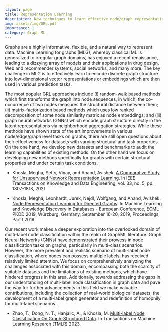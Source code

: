 ```yaml
---
layout: page
title: Representation Learning 
description: New techniques to learn effective node/graph representations
img: assets/img/GRL.pdf
importance: 1
category: Graph ML
---
```


Graphs are a highly informative, flexible, and a natural way to represent data. Machine
Learning for graphs (MLG), whereby classical ML is generalized to irregular graph domains, has
enjoyed a recent renaissance, leading to a dizzying array of models and their applications in drug
design, Web and recommender systems, social networks, and many more. The key challenge in MLG is to effectively learn to encode 
discrete graph structure into low-dimensional vector representations or embeddings which are then used in various prediction tasks. 

The most popular GRL approaches include (i) random-walk based methods  which first transforms the graph into node sequences, in which, the co-occurrence of two nodes measures the structural distance between them; (ii) matrix-factorization based methods which uses low ranked
decomposition of some node similarity matrix as node embeddings; and (iii) graph neural networks
(GNNs) which encode graph structure directly in the latent representations via neighborhood aggregation strategies. While these methods have shown state of the art improvements in various node/edge/graph level tasks on graphs, there are still open questions about their effectiveness for datasets with varying structural and task properties. On the one hand, we develop new datasets and benchmarks to audit the learning capabilities of existing methods. On the other hand we focus on developing new methods specifically for graphs with certain structural properties and under certain task conditions. 

*  Khosla, Megha,  Setty, Vinay, and Anand, Avishek. [A Comparative Study for Unsupervised Network Representation Learning](https://ieeexplore.ieee.org/document/8890798). In IEEE Transactions on Knowledge and Data Engineering, vol. 33, no. 5, pp. 1807-1818, 2021

* Khosla, Megha, Leonhardt, Jurek, Nejdl, Wolfgang, and Anand, Avishek. [Node Representation Learning for Directed Graphs](https://link.springer.com/chapter/10.1007/978-3-030-46150-8_24). In Machine Learning and Knowledge Discovery in Databases - European Conference, ECML PKDD 2019, Würzburg, Germany, September 16-20, 2019, Proceedings, Part I 2019

Our recent work makes a deeper exploration into the overlooked domain of multi-label node classification within the realm of GraphML literature. Graph Neural Networks (GNNs) have demonstrated their prowess in node classification tasks on graphs, particularly in multi-class scenarios. However, the more prevalent and realistic scenario of multi-label node classification, where nodes can possess multiple labels, has received relatively limited attention. We focus on comprehensively analyzing the challenges associated with this domain, encompassing both the scarcity of suitable datasets and the limitations of existing methods, which have hindered progress in this area. Additionally, towards addressing the gaps in our understanding of multi-label node classification in graph data and pave the way for further advancements in this field we make valuable contributions, including the collection of real-world biological datasets, the development of a multi-label graph generator and redefinition of homophily for multi-label scenarios.

* Zhao, T., Dong, N. T., Hanjalic, A., & Khosla, M. [Multi-label Node Classification On Graph-Structured Data](https://openreview.net/pdf?id=EZhkV2BjDP). In Transactions on Machine Learning Research (TMLR) 2023.






